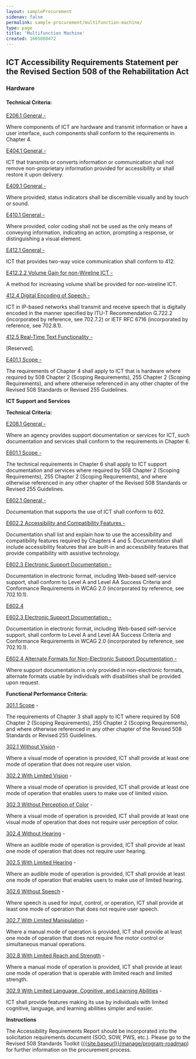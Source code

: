 ```yaml
---
layout: sampleProcurement 
sidenav: false 
permalink: sample-procurement/multifunction-machine/
type: page
title: 'Multifunction Machine'
created: 1605888472
---
```


## **ICT Accessibility Requirements Statement per the Revised Section 508 of the Rehabilitation Act**

### **Hardware**

#### **Technical Criteria:**

[E206.1 General -][1]

Where components of ICT are hardware and transmit information or have a user interface, such components shall conform to the requirements in Chapter 4.

[E404.1 General -][2]

ICT that transmits or converts information or communication shall not remove non-proprietary information provided for accessibility or shall restore it upon delivery.

[E409.1 General -][3]

Where provided, status indicators shall be discernible visually and by touch or sound.

[E410.1 General -][3]

Where provided, color coding shall not be used as the only means of conveying information, indicating an action, prompting a response, or distinguishing a visual element.

[E412.1 General -][4]

ICT that provides two-way voice communication shall conform to 412.

[E412.2.2 Volume Gain for non-Wireline ICT -][5]

A method for increasing volume shall be provided for non-wireline ICT.

[412.4 Digital Encoding of Speech -][6]

ICT in IP-based networks shall transmit and receive speech that is digitally encoded in the manner specified by ITU-T Recommendation G.722.2 (incorporated by reference, see 702.7.2) or IETF RFC 6716 (incorporated by reference, see 702.8.1).

[412.5 Real-Time Text Functionality -][6]

[Reserved].

[E401.1 Scope -][7]

The requirements of Chapter 4 shall apply to ICT that is hardware where required by 508 Chapter 2 (Scoping Requirements), 255 Chapter 2 (Scoping Requirements), and where otherwise referenced in any other chapter of the Revised 508 Standards or Revised 255 Guidelines.

**ICT Support and Services**

**Technical Criteria:**

[E208.1 General -][8]

Where an agency provides support documentation or services for ICT, such documentation and services shall conform to the requirements in Chapter 6.

[E601.1 Scope -][8]

The technical requirements in Chapter 6 shall apply to ICT support documentation and services where required by 508 Chapter 2 (Scoping Requirements), 255 Chapter 2 (Scoping Requirements), and where otherwise referenced in any other chapter of the Revised 508 Standards or Revised 255 Guidelines.

[E602.1 General -][9]

Documentation that supports the use of ICT shall conform to 602.

[E602.2 Accessibility and Compatibility Features -][9]

Documentation shall list and explain how to use the accessibility and compatibility features required by Chapters 4 and 5. Documentation shall include accessibility features that are built-in and accessibility features that provide compatibility with assistive technology.

[E602.3 Electronic Support Documentation -][10]

Documentation in electronic format, including Web-based self-service support, shall conform to Level A and Level AA Success Criteria and Conformance Requirements in WCAG 2.0 (incorporated by reference, see 702.10.1).

[E602.4][9]

[E602.3 Electronic Support Documentation -][10]

Documentation in electronic format, including Web-based self-service support, shall conform to Level A and Level AA Success Criteria and Conformance Requirements in WCAG 2.0 (incorporated by reference, see 702.10.1).

[E602.4 Alternate Formats for Non-Electronic Support Documentation -][10]

Where support documentation is only provided in non-electronic formats, alternate formats usable by individuals with disabilities shall be provided upon request.

**Functional Performance Criteria:**

[301.1 Scope][11] -

The requirements of Chapter 3 shall apply to ICT where required by 508 Chapter 2 (Scoping Requirements), 255 Chapter 2 (Scoping Requirements), and where otherwise referenced in any other chapter of the Revised 508 Standards or Revised 255 Guidelines.

[302.1 Without Vision][12] -

Where a visual mode of operation is provided, ICT shall provide at least one mode of operation that does not require user vision.

[302.2 With Limited Vision][12] -

Where a visual mode of operation is provided, ICT shall provide at least one mode of operation that enables users to make use of limited vision.

[302.3 Without Perception of Color][12] -

Where a visual mode of operation is provided, ICT shall provide at least one visual mode of operation that does not require user perception of color.

[302.4 Without Hearing][12] -

Where an audible mode of operation is provided, ICT shall provide at least one mode of operation that does not require user hearing.

[302.5 With Limited Hearing][12] -

Where an audible mode of operation is provided, ICT shall provide at least one mode of operation that enables users to make use of limited hearing.

[302.6 Without Speech][12] -

Where speech is used for input, control, or operation, ICT shall provide at least one mode of operation that does not require user speech.

[302.7 With Limited Manipulation][12] -

Where a manual mode of operation is provided, ICT shall provide at least one mode of operation that does not require fine motor control or simultaneous manual operations.

[302.8 With Limited Reach and Strength][12] -

Where a manual mode of operation is provided, ICT shall provide at least one mode of operation that is operable with limited reach and limited strength.

[302.9 With Limited Language, Cognitive, and Learning Abilities][12] -

ICT shall provide features making its use by individuals with limited cognitive, language, and learning abilities simpler and easier.

**Instructions**

The Accessibility Requirements Report should be incorporated into the solicitation requirements document (SOO, SOW, PWS, etc.). Please go to the Revised 508 Standards Toolkit ([{{site.baseurl}}/manage/program-roadmap][13]) for further information on the procurement process.

 [1]: {{site.baseurl}}/ict-accessibility#e206_1
 [2]: {{site.baseurl}}/ict-accessibility#e404_1
 [3]: {{site.baseurl}}/ict-accessibility#e409_1__e410_1
 [4]: {{site.baseurl}}/ict-accessibility#e412_1
 [5]: {{site.baseurl}}/ict-accessibility#e412_2_2
 [6]: {{site.baseurl}}/ict-accessibility#412_4__412_5
 [7]: {{site.baseurl}}/ict-accessibility#e401_1
 [8]: {{site.baseurl}}/ict-accessibility#e208_1_general
 [9]: {{site.baseurl}}/ict-accessibility#e602_1_general
 [10]: {{site.baseurl}}/ict-accessibility#e602_3__e602_4
 [11]: {{site.baseurl}}/ict-accessibility#e301_1
 [12]: {{site.baseurl}}/ict-accessibility#e302_1
 [13]: {{site.baseurl}}/manage/program-roadmap